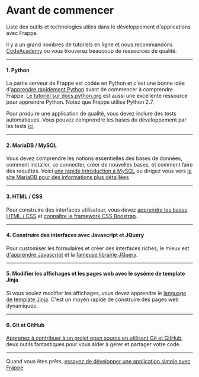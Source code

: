 # Avant de commencer

<p class="lead">Liste des outils et technologies utiles dans le développement d'applications avec Frappe.</p>

Il y a un grand nombres de tutoriels en ligne et nous recommandons [CodeAcademy](http://www.codecademy.com/) ou vous trouverez beaucoup de ressources de qualité.

---

#### 1. Python

La partie serveur de Frappe est codée en Python et c'est une bonne idée d'[apprendre rapidement Python](http://www.codecademy.com/tracks/python) avant de commencer à comprendre Frappe. [Le tutoriel sur docs.python.org](https://docs.python.org/2.7/tutorial/index.html) est aussi une excellente ressource pour apprendre Python. Notez que Frappe utilise Python 2.7.

Pour produire une application de qualité, vous devez inclure des tests automatiques. Vous pouvez comprendre les bases du développement par les tests [ici](http://code.tutsplus.com/tutorials/beginning-test-driven-development-in-python--net-30137).

---

#### 2. MariaDB / MySQL

Vous devez comprendre les notions essentielles des bases de données, comment installer, se connecter, créer de nouvelles bases, 
et comment faire des requêtes. Voici [une rapide introduction à MySQL](https://www.digitalocean.com/community/tutorials/a-basic-mysql-tutorial) ou dirigez vous vers [le site MariaDB pour des informations plus détaillées](https://mariadb.com/kb/en/mariadb/documentation/getting-started/)

---

#### 3. HTML / CSS

Pour construire des interfaces utilisateur, vous devez [apprendre les bases HTML / CSS](http://www.codecademy.com/tracks/web) et [connaître le framework CSS Boostrap](http://getbootstrap.com).

---

#### 4. Construire des interfaces avec Javascript et JQuery

Pour customiser les formulaires et créer des interfaces riches, le mieux est [d'apprendre Javascript](http://www.codecademy.com/tracks/javascript) et la [fameuse librairie JQuery](http://www.codecademy.com/tracks/jquery).

---

#### 5. Modifier les affichages et les pages web avec le sysème de template Jinja

Si vous voulez modifier les affichages, vous devez apprendre le [language de template Jinja](http://jinja.pocoo.org/). C'est un moyen rapide de construire des pages web dynamiques.

---

#### 6. Git et GitHub

[Apprenez à contribuer à un projet open source en utilisant Git et GitHub](https://guides.github.com/activities/contributing-to-open-source/), deux outils fantastiques pour vous aider à gérer et partager votre code.

---

Quand vous êtes prêts, [essayez de développer une application simple avec Frappe](/docs/user/fr/tutorial/app)

